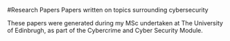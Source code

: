 #Research Papers
Papers written on topics surrounding cybersecurity

These papers were generated during my MSc undertaken at The University of Edinbrugh, as part of the Cybercrime and Cyber Security Module. 

